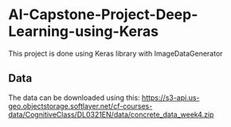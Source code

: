 # AI-Capstone-Project-Deep-Learning-using-Keras

This project is done using Keras library with ImageDataGenerator


## Data

The data can be downloaded using this:
    https://s3-api.us-geo.objectstorage.softlayer.net/cf-courses-data/CognitiveClass/DL0321EN/data/concrete_data_week4.zip
